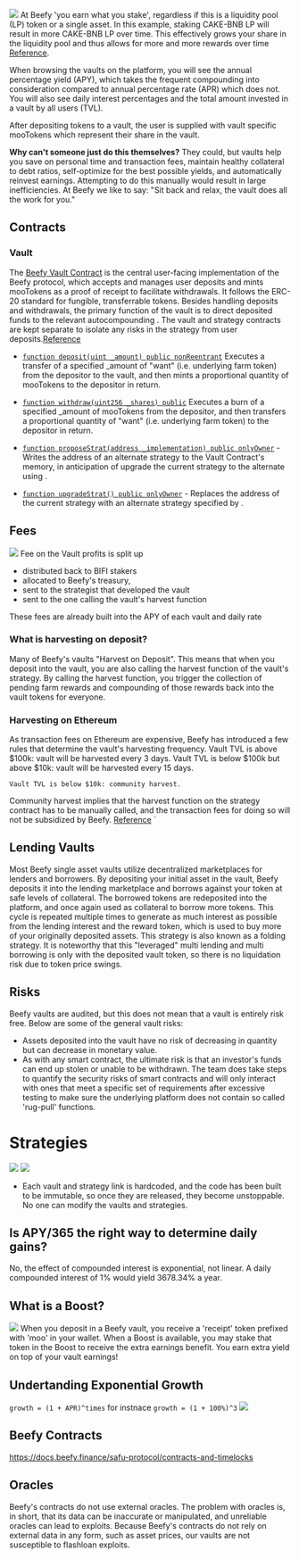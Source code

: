 
![](beefy.md-images/2023-06-06-16-24-56.jpg)
At Beefy 'you earn what you stake', regardless if this is a liquidity pool (LP) token or a single asset. In this example, staking CAKE-BNB LP will result in more CAKE-BNB LP over time. This effectively grows your share in the liquidity pool and thus allows for more and more rewards over time [Reference](https://docs.beefy.finance/faq/infographics).

When browsing the vaults on the platform, you will see the annual percentage yield (APY), which takes the frequent compounding into consideration compared to annual percentage rate (APR) which does not. You will also see daily interest percentages and the total amount invested in a vault by all users (TVL).

After depositing tokens to a vault, the user is supplied with vault specific mooTokens which represent their share in the vault.

**Why can't someone just do this themselves?**
They could, but vaults help you save on personal time and transaction fees, maintain healthy collateral to debt ratios, self-optimize for the best possible yields, and automatically reinvest earnings. Attempting to do this manually would result in large inefficiencies. At Beefy we like to say: "Sit back and relax, the vault does all the work for you."


## Contracts

### Vault

The [Beefy Vault Contract](https://docs.beefy.finance/developer-documentation/vault-contract) is the central user-facing implementation of the Beefy protocol, which accepts and manages user deposits and mints mooTokens as a proof of receipt to facilitate withdrawals. It follows the ERC-20 standard for fungible, transferrable tokens.
Besides handling deposits and withdrawals, the primary function of the vault is to direct deposited funds to the relevant autocompounding . The vault and strategy contracts are kept separate to isolate any risks in the strategy from user deposits.[Reference](https://docs.beefy.finance/developer-documentation/vault-contract)

- [`function deposit(uint _amount) public nonReentrant`](https://docs.beefy.finance/developer-documentation/vault-contract#deposit) Executes a transfer of a specified _amount of "want" (i.e. underlying farm token) from the depositor to the vault, and then mints a proportional quantity of mooTokens to the depositor in return.

- [`function withdraw(uint256 _shares) public`](https://docs.beefy.finance/developer-documentation/vault-contract#withdraw) Executes a burn of a specified _amount of mooTokens from the depositor, and then transfers a proportional quantity of "want" (i.e. underlying farm token) to the depositor in return.

- [`function proposeStrat(address _implementation) public onlyOwner`](https://docs.beefy.finance/developer-documentation/vault-contract#proposestrat) - Writes the address of an alternate strategy to the Vault Contract's memory, in anticipation of upgrade the current strategy to the alternate using .

- [`function upgradeStrat() public onlyOwner`](https://docs.beefy.finance/developer-documentation/vault-contract#upgradestrat) - Replaces the address of the current strategy with an alternate strategy specified by .

## Fees

![](beefy.md-images/2023-06-06-16-26-03.jpg)
Fee on the Vault profits is split up
- distributed back to BIFI stakers
- allocated to Beefy's treasury,
- sent to the strategist that developed the vault
- sent to the one calling the vault's harvest function

These fees are already built into the APY of each vault and daily rate


### What is harvesting on deposit?
Many of Beefy's vaults "Harvest on Deposit". This means that when you deposit into the vault, you are also calling the harvest function of the vault's strategy. By calling the harvest function, you trigger the collection of pending farm rewards and compounding of those rewards back into the vault tokens for everyone.

### Harvesting on Ethereum
As transaction fees on Ethereum are expensive, Beefy has introduced a few rules that determine the vault's harvesting frequency.
Vault TVL is above $100k: vault will be harvested every 3 days.
Vault TVL is below $100k but above $10k: vault will be harvested every 15 days.

    Vault TVL is below $10k: community harvest.

Community harvest implies that the harvest function on the strategy contract has to be manually called, and the transaction fees for doing so will not be subsidized by Beefy. [Reference](https://docs.beefy.finance/products/vaults)
`
## Lending Vaults

Most Beefy single asset vaults utilize decentralized marketplaces for lenders and borrowers. By depositing your initial asset in the vault, Beefy deposits it into the lending marketplace and borrows against your token at safe levels of collateral.
The borrowed tokens are redeposited into the platform, and once again used as collateral to borrow more tokens. This cycle is repeated multiple times to generate as much interest as possible from the lending interest and the reward token, which is used to buy more of your originally deposited assets. This strategy is also known as a folding strategy. It is noteworthy that this "leveraged" multi lending and multi borrowing is only with the deposited vault token, so there is no liquidation risk due to token price swings.

## Risks

Beefy vaults are audited, but this does not mean that a vault is entirely risk free. Below are some of the general vault risks:

- Assets deposited into the vault have no risk of decreasing in quantity but can decrease in monetary value.
- As with any smart contract, the ultimate risk is that an investor's funds can end up stolen or unable to be withdrawn. The team does take steps to quantify the security risks of smart contracts and will only interact with ones that meet a specific set of requirements after excessive testing to make sure the underlying platform does not contain so called 'rug-pull' functions.

# Strategies

![](beefy.md-images/2023-06-06-16-13-45.jpg)
![](beefy.md-images/2023-06-06-16-15-10.jpg)

- Each vault and strategy link is hardcoded, and the code has been built to be immutable, so once they are released, they become unstoppable. No one can modify the vaults and strategies.

## Is APY/365 the right way to determine daily gains?
No, the effect of compounded interest is exponential, not linear. A daily compounded interest of 1% would yield 3678.34% a year.

## What is a Boost?
![](beefy.md-images/2023-06-06-16-29-18.jpg)
When you deposit in a Beefy vault, you receive a 'receipt' token prefixed with 'moo' in your wallet. When a Boost is available, you may stake that token in the Boost to receive the extra earnings benefit. You earn extra yield on top of your vault earnings!

## Undertanding Exponential Growth

`growth = (1 + APR)^times`  for instnace `growth = (1 + 100%)^3`
![](beefy.md-images/2023-06-06-16-30-17.jpg)

## Beefy Contracts

https://docs.beefy.finance/safu-protocol/contracts-and-timelocks

## Oracles

Beefy's contracts do not use external oracles. The problem with oracles is, in short, that its data can be inaccurate or manipulated, and unreliable oracles can lead to exploits. Because Beefy's contracts do not rely on external data in any form, such as asset prices, our vaults are not susceptible to flashloan exploits.
